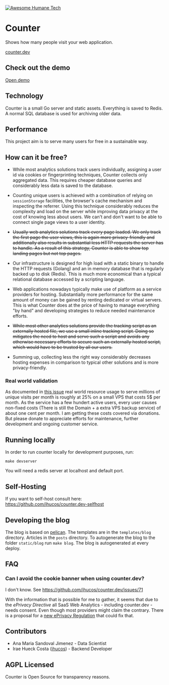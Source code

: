 [![Awesome Humane Tech](https://raw.githubusercontent.com/humanetech-community/awesome-humane-tech/main/humane-tech-badge.svg?sanitize=true)](https://github.com/humanetech-community/awesome-humane-tech)

# Counter

Shows how many people visit your web application.

[counter.dev](https://counter.dev)

## Check out the demo

[Open demo](https://counter.dev/app#demo)

## Technology

Counter is a small Go server and static assets. Everything is saved to Redis. A normal SQL database is used for archiving older data.

## Performance

This project aim is to serve many users for free in a sustainable way.

## How can it be free?

- While most analytics solutions track users individually, assigning a user id via cookies or fingerprinting techniques, Counter collects only aggregated data. This requires cheaper database queries and considerably less data is saved to the database.

- Counting unique users is achieved with a combination of relying on `sessionStorage` facilities, the browser's cache mechanism and inspecting the referrer. Using this technique considerably reduces the complexity and load on the server while improving data privacy at the cost of knowing less about users. We can't and don't want to be able to connect single page views to a user identity.

- ~~Usually web analytics solutions track every page loaded. We only track the first page the user views, this is again more privacy-friendly and additionally also results in substantial less HTTP requests the server has to handle. As a result of this strategy, Counter is able to show top landing pages but not top pages.~~

- Our infrastructure is designed for high load with a static binary to handle the HTTP requests (Golang) and an in memory database that is regularly backed up to disk (Redis). This is much more economical than a typical relational database accessed by a scripting language.

- Web applications nowadays typically make use of platform as a service providers for hosting. Substantially more performance for the same amount of money can be gained by renting dedicated or virtual servers. This is what Counter does at the price of having to manage everything "by hand" and developing strategies to reduce needed maintenance efforts.

- ~~While most other analytics solutions provide the tracking script as an externally hosted file, we use a small inline tracking script. Doing so mitigates the need to host and serve such a script and avoids any otherwise necessary efforts to secure such an externally hosted script, which would have to be trusted by all our users.~~

- Summing up, collecting less the right way considerably decreases hosting expenses in comparison to typical other solutions and is more privacy-friendly.

### Real world validation

As documented in [this issue](https://github.com/ihucos/counter.dev/issues/114) real world resource usage to serve millions of unique visits per month is roughly at 25% on a small VPS that costs 5$ per month. As the service has a few hundert active users, every user causes non-fixed costs (There is still the Domain + a extra VPS backup service) of about one cent per month. I am getting these costs covered via donations. But please donate to appreciate efforts for maintenance, further development and ongoing customer service.

## Running locally

In order to run counter locally for development purposes, run:

```
make devserver
```

You will need a redis server at localhost and default port.

## Self-Hosting

If you want to self-host consult here: https://github.com/ihucos/counter.dev-selfhost


## Developing the blog

The blog is based on [pelican](https://blog.getpelican.com/). The templates are in the `templates/blog` directory. Articles in the `posts` directory. To autogenerate the blog to the folder `static/blog` run `make blog`. The blog is autogenerated at every deploy.

## FAQ

### Can I avoid the cookie banner when using counter.dev?

I don't know. See https://github.com/ihucos/counter.dev/issues/71

With the information that is possible for me to gather, it seems that due to the *ePrivacy Directive* all SaaS Web Analytics - including counter.dev - needs consent. Even though most providers might claim the contrary. There is a proposal for a [new ePrivacy Regulation](https://digital-strategy.ec.europa.eu/en/policies/eprivacy-regulation) that could fix that.

## Contributors

- Ana Maria Sandoval Jimenez - Data Scientist
- Irae Hueck Costa ([ihucos](https://github.com/ihucos/)) - Backend Developer

## AGPL Licensed

Counter is Open Source for transparency reasons.
